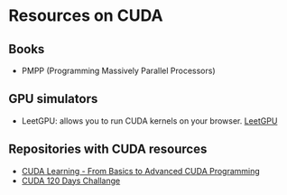 # Resources on CUDA

## Books

- PMPP (Programming Massively Parallel Processors)

## GPU simulators

- LeetGPU: allows you to run CUDA kernels on your browser. [LeetGPU](https://leetgpu.com/)

## Repositories with CUDA resources
- [CUDA Learning - From Basics to Advanced CUDA Programming](https://github.com/rkinas/cuda-learning)
- [CUDA 120 Days Challange](https://github.com/AdepojuJeremy/Cuda-120-Days-Challenge/)
